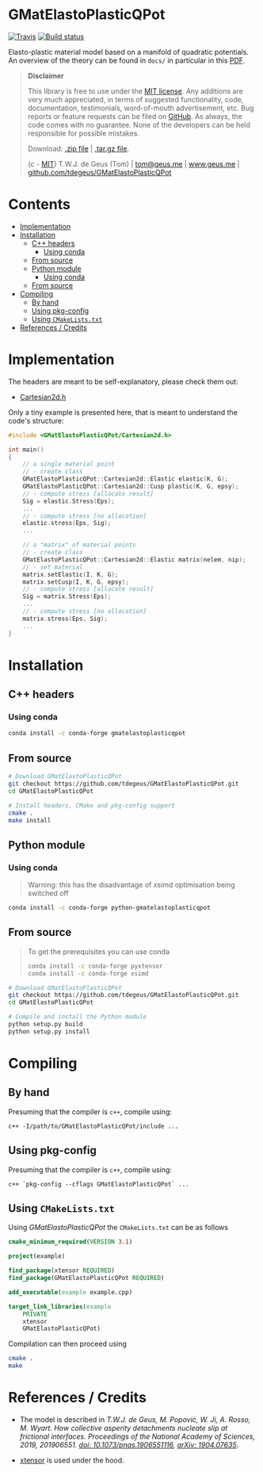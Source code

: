 # GMatElastoPlasticQPot

[![Travis](https://travis-ci.com/tdegeus/GMatElastoPlasticQPot.svg?branch=master)](https://travis-ci.com/tdegeus/GMatElastoPlasticQPot)
[![Build status](https://ci.appveyor.com/api/projects/status/2i9t2ly3qyyn970h?svg=true)](https://ci.appveyor.com/project/tdegeus/gmatelastoplasticqpot)

Elasto-plastic material model based on a manifold of quadratic potentials. An overview of the theory can be found in `docs/` in particular in this [PDF](docs/readme.pdf).

>   **Disclaimer**
>   
>   This library is free to use under the [MIT license](https://github.com/tdegeus/GMatElastoPlasticQPot/blob/master/LICENSE). Any additions are very much appreciated, in terms of suggested functionality, code, documentation, testimonials, word-of-mouth advertisement, etc. Bug reports or feature requests can be filed on [GitHub](https://github.com/tdegeus/GMatElastoPlasticQPot). As always, the code comes with no guarantee. None of the developers can be held responsible for possible mistakes.
>   
>   Download: [.zip file](https://github.com/tdegeus/GMatElastoPlasticQPot/zipball/master) | [.tar.gz file](https://github.com/tdegeus/GMatElastoPlasticQPot/tarball/master).
>   
>   (c - [MIT](https://github.com/tdegeus/GMatElastoPlasticQPot/blob/master/LICENSE)) T.W.J. de Geus (Tom) | tom@geus.me | www.geus.me | [github.com/tdegeus/GMatElastoPlasticQPot](https://github.com/tdegeus/GMatElastoPlasticQPot)

# Contents

<!-- MarkdownTOC -->

- [Implementation](#implementation)
- [Installation](#installation)
    - [C++ headers](#c-headers)
        - [Using conda](#using-conda)
    - [From source](#from-source)
    - [Python module](#python-module)
        - [Using conda](#using-conda-1)
    - [From source](#from-source-1)
- [Compiling](#compiling)
    - [By hand](#by-hand)
    - [Using pkg-config](#using-pkg-config)
    - [Using `CMakeLists.txt`](#using-cmakeliststxt)
- [References / Credits](#references--credits)

<!-- /MarkdownTOC -->

# Implementation

The headers are meant to be self-explanatory, please check them out:

* [Cartesian2d.h](include/GMatElastoPlasticQPot/Cartesian2d.h)

Only a tiny example is presented here, that is meant to understand the code's structure:

```cpp
#include <GMatElastoPlasticQPot/Cartesian2d.h>

int main()
{
    // a single material point
    // - create class
    GMatElastoPlasticQPot::Cartesian2d::Elastic elastic(K, G);
    GMatElastoPlasticQPot::Cartesian2d::Cusp plastic(K, G, epsy);
    // - compute stress [allocate result]
    Sig = elastic.Stress(Eps);
    ...
    // - compute stress [no allocation]
    elastic.stress(Eps, Sig); 
    ...

    // a "matrix" of material points
    // - create class
    GMatElastoPlasticQPot::Cartesian2d::Elastic matrix(nelem, nip);
    // - set material
    matrix.setElastic(I, K, G);
    matrix.setCusp(I, K, G, epsy);
    // - compute stress [allocate result]
    Sig = matrix.Stress(Eps);
    ...
    // - compute stress [no allocation]
    matrix.stress(Eps, Sig); 
    ...
}
```

# Installation

## C++ headers

### Using conda

```bash
conda install -c conda-forge gmatelastoplasticqpot
```

## From source

```bash
# Download GMatElastoPlasticQPot
git checkout https://github.com/tdegeus/GMatElastoPlasticQPot.git
cd GMatElastoPlasticQPot

# Install headers, CMake and pkg-config support
cmake .
make install
```

## Python module

### Using conda

> Warning: this has the disadvantage of xsimd optimisation being switched off

```bash
conda install -c conda-forge python-gmatelastoplasticqpot
```

## From source

> To get the prerequisites you can use conda
> 
> ```bash
> conda install -c conda-forge pyxtensor
> conda install -c conda-forge xsimd
> ```

```bash
# Download GMatElastoPlasticQPot
git checkout https://github.com/tdegeus/GMatElastoPlasticQPot.git
cd GMatElastoPlasticQPot

# Compile and install the Python module
python setup.py build
python setup.py install
```

# Compiling

## By hand

Presuming that the compiler is `c++`, compile using:

```
c++ -I/path/to/GMatElastoPlasticQPot/include ...
```

## Using pkg-config

Presuming that the compiler is `c++`, compile using:

```
c++ `pkg-config --cflags GMatElastoPlasticQPot` ...
```

## Using `CMakeLists.txt`

Using *GMatElastoPlasticQPot* the `CMakeLists.txt` can be as follows

```cmake
cmake_minimum_required(VERSION 3.1)

project(example)

find_package(xtensor REQUIRED)
find_package(GMatElastoPlasticQPot REQUIRED)

add_executable(example example.cpp)

target_link_libraries(example
    PRIVATE
    xtensor
    GMatElastoPlasticQPot)
```

Compilation can then proceed using 

```bash
cmake .
make
```

# References / Credits

*   The model is described in *T.W.J. de Geus, M. Popović, W. Ji, A. Rosso, M. Wyart. How collective asperity detachments nucleate slip at frictional interfaces. Proceedings of the National Academy of Sciences, 2019, 201906551. [doi: 10.1073/pnas.1906551116](https://doi.org/10.1073/pnas.1906551116), [arXiv: 1904.07635](http://arxiv.org/abs/1904.07635)*.

*   [xtensor](https://github.com/QuantStack/xtensor) is used under the hood.
